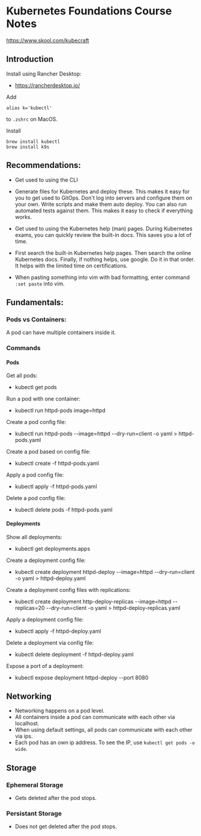 # Kubernetes Foundations Course Notes
https://www.skool.com/kubecraft

## Introduction
Install using Rancher Desktop:
- https://rancherdesktop.io/ 

Add 
```
alias k='kubectl'
```
to `.zshrc` on MacOS.

Install 
```
brew install kubectl
brew install k9s
```

## Recommendations:
- Get used to using the CLI
- Generate files for Kubernetes and deploy these. This makes it easy for you to get used to GitOps. Don't log into servers and configure them on your own. Write scripts and make them auto deploy. You can also run automated tests against them. This makes it easy to check if everything works.
- Get used to using the Kubernetes help (man) pages. During Kubernetes exams, you can quickly review the built-in docs. This saves you a lot of time.
- First search the built-in Kubernetes help pages. Then search the online Kubernetes docs. Finally, if nothing helps, use google. Do it in that order. It helps with the limited time on certifications.

- When pasting something into vim with bad formatting, enter command `:set paste` into vim.

## Fundamentals:

### Pods vs Containers:
A pod can have multiple containers inside it.

### Commands

#### Pods
Get all pods:
- kubectl get pods

Run a pod with one container:
- kubectl run httpd-pods image=httpd

Create a pod config file:
- kubectl run httpd-pods --image=httpd --dry-run=client -o yaml > httpd-pods.yaml

Create a pod based on config file:
- kubectl create -f httpd-pods.yaml

Apply a pod config file:
- kubectl apply -f httpd-pods.yaml

Delete a pod config file:
- kubectl delete pods -f httpd-pods.yaml

#### Deployments
Show all deployments:
- kubectl get deployments.apps

Create a deployment config file:
- kubectl create deployment httpd-deploy --image=httpd --dry-run=client -o yaml > httpd-deploy.yaml

Create a deployment config files with replications:
- kubectl create deployment http-deploy-replicas --image=httpd --replicas=20 --dry-run=client -o yaml > httpd-deploy-replicas.yaml

Apply a deployment config file:
- kubectl apply -f httpd-deploy.yaml

Delete a deployment via config file:
- kubectl delete deployment -f httpd-deploy.yaml

Expose a port of a deployment:
- kubectl expose deployment httpd-deploy --port 8080

## Networking

- Networking happens on a pod level.
- All containers inside a pod can communicate with each other via localhost.
- When using default settings, all pods can communicate with each other via ips.
- Each pod has an own ip address. To see the IP, use `kubectl get pods -o wide`.

## Storage

### Ephemeral Storage
- Gets deleted after the pod stops.

### Persistant Storage
- Does not get deleted after the pod stops.
